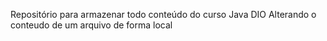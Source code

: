 Repositório para armazenar todo conteúdo do curso Java DIO Alterando o conteudo de um arquivo de forma local

